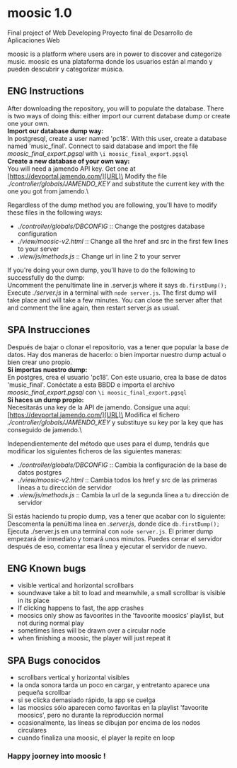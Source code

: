 # moosic 1.0
Final project of Web Developing
Proyecto final de Desarrollo de Aplicaciones Web

moosic is a platform where users are in power to discover and categorize music.
moosic es una plataforma donde los usuarios están al mando y pueden descubrir y categorizar música.

## ENG Instructions
After downloading the repository, you will to populate the database. There is two ways of doing this: either import our current database dump or create one your own.\
__Import our database dump way:__\
In postgresql, create a user named 'pc18'. With this user, create a database named 'music_final'. Connect to said database and import the file *moosic_final_export.pgsql* with `\i moosic_final_export.pgsql`\
__Create a new database of your own way:__\
You will need a jamendo API key. Get one at [https://devportal.jamendo.com/](URL)\
Modify the file *./controller/globals/JAMENDO_KEY* and substitute the current key with the one you got from jamendo.\

Regardless of the dump method you are following, you'll have to modify these files in the following ways:
  * *./controller/globals/DBCONFIG* :: Change the postgres database configuration
  * *./view/moosic-v2.html* :: Change all the href and src in the first few lines to your server
  * *.view/js/methods.js* :: Change url in line 2 to your server

If you're doing your own dump, you'll have to do the following to successfully do the dump:\
Uncomment the penultimate line in .server.js where it says `db.firstDump();`\
Execute *./server.js* in a terminal with `node server.js`. The first dump will take place and will take a few minutes. You can close the server after that and comment the line again, then restart server.js as usual.


## SPA Instrucciones
Después de bajar o clonar el repositorio, vas a tener que popular la base de datos. Hay dos maneras de hacerlo: o bien importar nuestro dump actual o bien crear uno propio.\
__Si importas nuestro dump:__\
En postgres, crea el usuario 'pc18'. Con este usuario, crea la base de datos 'music_final'.
Conéctate a esta BBDD e importa el archivo *moosic_final_export.pgsql* con `\i moosic_final_export.pgsql`\
__Si haces un dump propio:__\
Necesitarás una key de la API de jamendo. Consigue una aquí: [https://devportal.jamendo.com/](URL)\
Modifica el fichero *./controller/globals/JAMENDO_KEY* y substituye su key por la key que has conseguido de jamendo.\

Independientemente del método que uses para el dump, tendrás que modificar los siguientes ficheros de las siguientes maneras:
  * *./controller/globals/DBCONFIG* :: Cambia la configuración de la base de datos postgres
  * *./view/moosic-v2.html* :: Cambia todos los href y src de las primeras lineas a tu dirección de servidor
  * *.view/js/methods.js* :: Cambia la url de la segunda línea a tu dirección de servidor

Si estás haciendo tu propio dump, vas a tener que acabar con lo siguiente:\
Descomenta la penúltima línea en *.server.js*, donde dice `db.firstDump();`\
Ejecuta ./server.js en una terminal con `node server.js`. El primer dump empezará de inmediato y tomará unos minutos. Puedes cerrar el servidor después de eso, comentar esa línea y ejecutar el servidor de nuevo.

## ENG Known bugs
* visible vertical and horizontal scrollbars
* soundwave take a bit to load and meanwhile, a small scrollbar is visible in its place
* If clicking happens to fast, the app crashes
* moosics only show as favoorites in the 'favoorite moosics' playlist, but not during normal play
* sometimes lines will be drawn over a circular node
* when finishing a moosic, the player will just repeat it

## SPA Bugs conocidos
* scrollbars vertical y horizontal visibles
* la onda sonora tarda un poco en cargar, y entretanto aparece una pequeña scrollbar
* si se clicka demasiado rápido, la app se cuelga
* las moosics sólo aparecen como favoritas en la playlist 'favoorite moosics', pero no durante la reproducción normal
* ocasionalmente, las líneas se dibujan por encima de los nodos circulares
* cuando finaliza una moosic, el player la repite en loop

### Happy joorney into moosic !